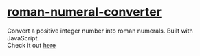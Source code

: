 # <a href="https://txlocnguyen.github.io/roman-numeral-converter/">roman-numeral-converter</a>
Convert a positive integer number into roman numerals. Built with JavaScript.<br>
Check it out <a href="https://txlocnguyen.github.io/roman-numeral-converter/">here</a>
